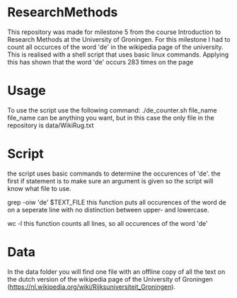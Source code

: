 # ResearchMethods

This repository was made for milestone 5 from the course Introduction to Research Methods at the University of Groningen.
For this milestone I had to count all occurces of the word 'de' in the wikipedia page of the university.
This is realised with a shell script that uses basic linux commands.
Applying this has shown that the word 'de' occurs 283 times on the page


# Usage

To use the script use the following command:
./de_counter.sh file_name
file_name can be anything you want, but in this case the only file in the repository is data/WikiRug.txt


# Script

the script uses basic commands to determine the occurences of 'de'.
the first if statement is to make sure an argument is given so the script will know what file to use.

grep -oiw 'de' $TEXT_FILE 
this function puts all occurences of the word de on a seperate line with no distinction between upper- and lowercase.

wc -l
this function counts all lines, so all occurences of the word 'de'


# Data

In the data folder you will find one file with an offline copy of all the text on the dutch version of the wikipedia page of the University of Groningen (https://nl.wikipedia.org/wiki/Rijksuniversiteit_Groningen).
